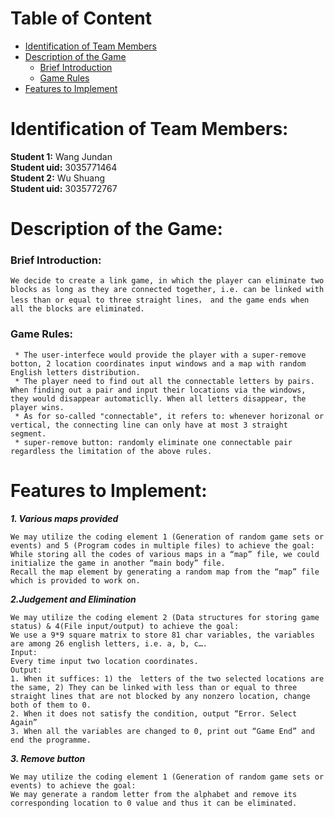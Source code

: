 # Table of Content
* [Identification of Team Members](https://github.com/WangJundan/COMP2113-Group-Project-Modified-Link-Game/blob/main/README.MD#identification-of-team-members)
* [Description of the Game](https://github.com/WangJundan/COMP2113-Group-Project-Modified-Link-Game/blob/main/README.MD#description-of-the-game)
    * [Brief Introduction](https://github.com/WangJundan/COMP2113-Group-Project-Modified-Link-Game/blob/main/README.MD#brief-introduction)
    * [Game Rules](https://github.com/WangJundan/COMP2113-Group-Project-Modified-Link-Game/blob/main/README.MD#game-rules)
* [Features to Implement](https://github.com/WangJundan/COMP2113-Group-Project-Modified-Link-Game/blob/main/README.MD#features-to-implement)
# Identification of Team Members: 
   **Student 1:** Wang Jundan  
   **Student uid:** 3035771464  
   **Student 2:** Wu Shuang  
   **Student uid:** 3035772767
# Description of the Game:
  ### Brief Introduction:
    We decide to create a link game, in which the player can eliminate two blocks as long as they are connected together, i.e. can be linked with less than or equal to three straight lines， and the game ends when all the blocks are eliminated.

  
  
  ### Game Rules:
     * The user-interfece would provide the player with a super-remove botton, 2 location coordinates input windows and a map with random English letters distribution.  
     * The player need to find out all the connectable letters by pairs. When finding out a pair and input their locations via the windows, they would disappear automaticlly. When all letters disappear, the player wins.  
     * As for so-called "connectable", it refers to: whenever horizonal or vertical, the connecting line can only have at most 3 straight segment.  
     * super-remove button: randomly eliminate one connectable pair regardless the limitation of the above rules.
     

# Features to Implement:

***1. Various maps provided***  
```
We may utilize the coding element 1 (Generation of random game sets or events) and 5 (Program codes in multiple files) to achieve the goal:  
While storing all the codes of various maps in a “map” file, we could initialize the game in another “main body” file.  
Recall the map element by generating a random map from the “map” file which is provided to work on.
```

***2.Judgement and Elimination***  
```
We may utilize the coding element 2 (Data structures for storing game status) & 4(File input/output) to achieve the goal:  
We use a 9*9 square matrix to store 81 char variables, the variables are among 26 english letters, i.e. a, b, c….  
Input:  
Every time input two location coordinates.  
Output:  
1. When it suffices: 1) the  letters of the two selected locations are the same, 2) They can be linked with less than or equal to three straight lines that are not blocked by any nonzero location, change both of them to 0.  
2. When it does not satisfy the condition, output “Error. Select Again”  
3. When all the variables are changed to 0, print out “Game End” and end the programme.
```

***3. Remove button***  
```
We may utilize the coding element 1 (Generation of random game sets or events) to achieve the goal:   
We may generate a random letter from the alphabet and remove its corresponding location to 0 value and thus it can be eliminated.
```

